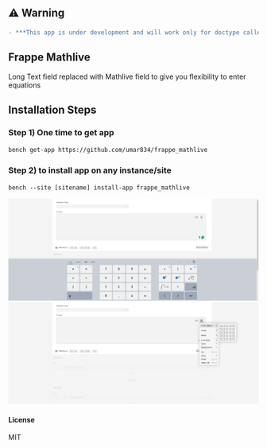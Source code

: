 ## ⚠️ Warning
```diff
- ***This app is under development and will work only for doctype called "Quiz".***
```
## Frappe Mathlive

Long Text field replaced with Mathlive field to give you flexibility to enter equations


## Installation Steps
### Step 1) One time to get app

```diff
bench get-app https://github.com/umar834/frappe_mathlive
```
### Step 2) to install app on any instance/site
```diff
bench --site [sitename] install-app frappe_mathlive
```
![screenshot](frappe_mathlive_1.png)
![screenshot](frappe_mathlive_2.png)



#### License

MIT
